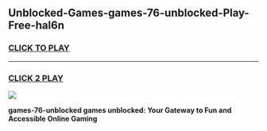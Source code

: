 
## Unblocked-Games-games-76-unblocked-Play-Free-hal6n
<h3>
<a href="https://premium76.site?title=games-76-unblocked&ref=23A">CLICK TO PLAY</a></h3>
<hr>

<h3>
<a href="https://premium76.site?title=games-76-unblocked&ref=23A">CLICK 2 PLAY</a>
  
</h3>

<a href="https://premium76.site?title=games-76-unblocked&ref=23A"><img src="https://clearcache.store/games.png"></a>


**games-76-unblocked games unblocked: Your Gateway to Fun and Accessible Online Gaming**
